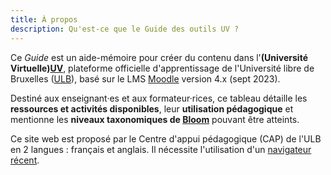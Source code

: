 ```yaml
---
title: À propos
description: Qu'est-ce que le Guide des outils UV ?
---
```


Ce _Guide_ est un aide-mémoire pour créer du contenu dans l'**(Université Virtuelle)[UV]**, plateforme officielle d'apprentissage de l'Université libre de Bruxelles ([ULB]), basé sur le LMS [Moodle](Moodle) version 4.x (sept 2023). 

Destiné aux enseignant·es et aux formateur·rices, ce tableau détaille les **ressources et activités disponibles**, leur **utilisation pédagogique** et mentionne les **niveaux taxonomiques de [Bloom]** pouvant être atteints.

Ce site web est proposé par le Centre d'appui pédagogique (CAP) de l'ULB en 2 langues : français et anglais. Il nécessite l'utilisation d'un [navigateur récent][browser].

 [Moodle]: https://moodle.org/
 [Bloom]: https://fr.wikipedia.org/wiki/Taxonomie_de_Bloom
 [cc]: https://creativecommons.org/licenses/by-nc-sa/4.0/
 [browser]: https://browsehappy.com/
 [nm]: https://blog.martignoni.net/a-propos/
 [UV]: https://uv.ulb.ac.be/
 [CAP]: https://www.ulb.be/fr/l-ulb-et-l-ecole/cap-centre-d-appui-pedagogique
 [ULB]: https://www.ulb.be/
 [Moodle_tool_guide]: https://moodletoolguide.net/fr/
